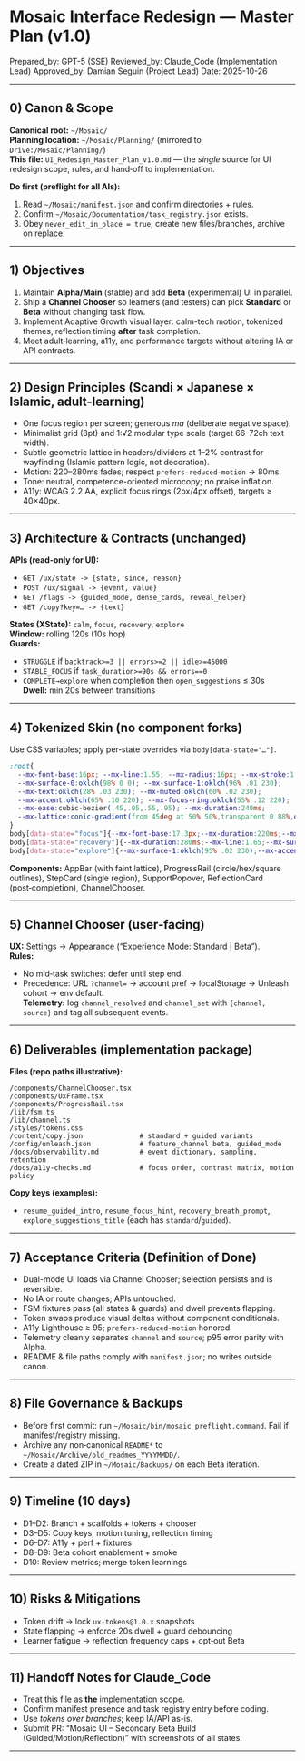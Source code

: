 # Mosaic Interface Redesign — **Master Plan** (v1.0)

Prepared_by: GPT-5 (SSE)
Reviewed_by: Claude_Code (Implementation Lead)
Approved_by: Damian Seguin (Project Lead)
Date: 2025-10-26

---

## 0) Canon & Scope

**Canonical root:** `~/Mosaic/`  
**Planning location:** `~/Mosaic/Planning/` (mirrored to `Drive:/Mosaic/Planning/`)  
**This file:** `UI_Redesign_Master_Plan_v1.0.md` — the *single* source for UI redesign scope, rules, and hand‑off to implementation.

**Do first (preflight for all AIs):**
1. Read `~/Mosaic/manifest.json` and confirm directories + rules.
2. Confirm `~/Mosaic/Documentation/task_registry.json` exists.
3. Obey `never_edit_in_place = true`; create new files/branches, archive on replace.

---

## 1) Objectives

1. Maintain **Alpha/Main** (stable) and add **Beta** (experimental) UI in parallel.
2. Ship a **Channel Chooser** so learners (and testers) can pick **Standard** or **Beta** without changing task flow.
3. Implement Adaptive Growth visual layer: calm-tech motion, tokenized themes, reflection timing **after** task completion.
4. Meet adult‑learning, a11y, and performance targets without altering IA or API contracts.

---

## 2) Design Principles (Scandi × Japanese × Islamic, adult-learning)

- One focus region per screen; generous *ma* (deliberate negative space).
- Minimalist grid (8pt) and 1:√2 modular type scale (target 66–72ch text width).
- Subtle geometric lattice in headers/dividers at 1–2% contrast for wayfinding (Islamic pattern logic, not decoration).
- Motion: 220–280ms fades; respect `prefers-reduced-motion` → 80ms.
- Tone: neutral, competence-oriented microcopy; no praise inflation.
- A11y: WCAG 2.2 AA, explicit focus rings (2px/4px offset), targets ≥ 40×40px.

---

## 3) Architecture & Contracts (unchanged)

**APIs (read-only for UI):**
- `GET /ux/state -> {state, since, reason}`
- `POST /ux/signal -> {event, value}`
- `GET /flags -> {guided_mode, dense_cards, reveal_helper}`
- `GET /copy?key=… -> {text}`

**States (XState):** `calm`, `focus`, `recovery`, `explore`  
**Window:** rolling 120s (10s hop)  
**Guards:**  
- `STRUGGLE` if `backtrack>=3 || errors>=2 || idle>=45000`  
- `STABLE_FOCUS` if `task_duration>=90s && errors==0`  
- `COMPLETE→explore` when completion then `open_suggestions` ≤ 30s  
**Dwell:** min 20s between transitions

---

## 4) Tokenized Skin (no component forks)

Use CSS variables; apply per‑state overrides via `body[data-state="…"]`.

```css
:root{
  --mx-font-base:16px; --mx-line:1.55; --mx-radius:16px; --mx-stroke:1.5px;
  --mx-surface-0:oklch(98% 0 0); --mx-surface-1:oklch(96% .01 230);
  --mx-text:oklch(28% .03 230); --mx-muted:oklch(60% .02 230);
  --mx-accent:oklch(65% .10 220); --mx-focus-ring:oklch(55% .12 220);
  --mx-ease:cubic-bezier(.45,.05,.55,.95); --mx-duration:240ms;
  --mx-lattice:conic-gradient(from 45deg at 50% 50%,transparent 0 88%,oklch(30% .02 230 / .02) 0 100%);
}
body[data-state="focus"]{--mx-font-base:17.3px;--mx-duration:220ms;--mx-accent:oklch(60% .08 220);}
body[data-state="recovery"]{--mx-duration:280ms;--mx-line:1.65;--mx-surface-1:oklch(97% .01 230);}
body[data-state="explore"]{--mx-surface-1:oklch(95% .02 230);--mx-accent:oklch(68% .12 220);}
```

**Components:** AppBar (with faint lattice), ProgressRail (circle/hex/square outlines), StepCard (single region), SupportPopover, ReflectionCard (post‑completion), ChannelChooser.

---

## 5) Channel Chooser (user‑facing)

**UX:** Settings → Appearance (“Experience Mode: Standard | Beta”).  
**Rules:**  
- No mid‑task switches: defer until step end.  
- Precedence: URL `?channel=` → account pref → localStorage → Unleash cohort → env default.  
**Telemetry:** log `channel_resolved` and `channel_set` with `{channel, source}` and tag all subsequent events.

---

## 6) Deliverables (implementation package)

**Files (repo paths illustrative):**
```
/components/ChannelChooser.tsx
/components/UxFrame.tsx
/components/ProgressRail.tsx
/lib/fsm.ts
/lib/channel.ts
/styles/tokens.css
/content/copy.json              # standard + guided variants
/config/unleash.json            # feature_channel beta, guided_mode
/docs/observability.md          # event dictionary, sampling, retention
/docs/a11y-checks.md            # focus order, contrast matrix, motion policy
```

**Copy keys (examples):**  
- `resume_guided_intro`, `resume_focus_hint`, `recovery_breath_prompt`, `explore_suggestions_title` (each has `standard`/`guided`).

---

## 7) Acceptance Criteria (Definition of Done)

- Dual-mode UI loads via Channel Chooser; selection persists and is reversible.  
- No IA or route changes; APIs untouched.  
- FSM fixtures pass (all states & guards) and dwell prevents flapping.  
- Token swaps produce visual deltas without component conditionals.  
- A11y Lighthouse ≥ 95; `prefers-reduced-motion` honored.  
- Telemetry cleanly separates `channel` and `source`; p95 error parity with Alpha.  
- README & file paths comply with `manifest.json`; no writes outside canon.

---

## 8) File Governance & Backups

- Before first commit: run `~/Mosaic/bin/mosaic_preflight.command`. Fail if manifest/registry missing.  
- Archive any non‑canonical `README*` to `~/Mosaic/Archive/old_readmes_YYYYMMDD/`.  
- Create a dated ZIP in `~/Mosaic/Backups/` on each Beta iteration.

---

## 9) Timeline (10 days)

- D1–D2: Branch + scaffolds + tokens + chooser
- D3–D5: Copy keys, motion tuning, reflection timing
- D6–D7: A11y + perf + fixtures
- D8–D9: Beta cohort enablement + smoke
- D10: Review metrics; merge token learnings

---

## 10) Risks & Mitigations

- Token drift → lock `ux-tokens@1.0.x` snapshots  
- State flapping → enforce 20s dwell + guard debouncing  
- Learner fatigue → reflection frequency caps + opt‑out Beta

---

## 11) Handoff Notes for Claude_Code

- Treat this file as **the** implementation scope.
- Confirm manifest presence and task registry entry before coding.
- Use *tokens over branches*; keep IA/API as-is.
- Submit PR: “Mosaic UI – Secondary Beta Build (Guided/Motion/Reflection)” with screenshots of all states.

---
